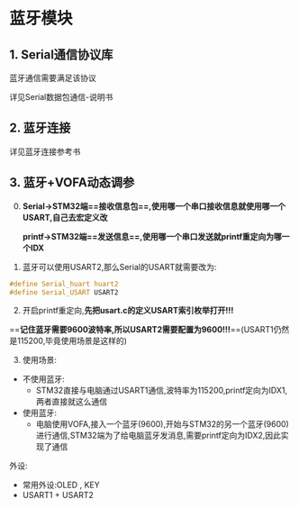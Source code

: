 # 蓝牙模块

## 1. Serial通信协议库

蓝牙通信需要满足该协议

详见Serial数据包通信-说明书



## 2. 蓝牙连接

详见蓝牙连接参考书



## 3. 蓝牙+VOFA动态调参

0. **Serial->STM32端==接收信息包==,使用哪一个串口接收信息就使用哪一个USART,自己去宏定义改**

   **printf->STM32端==发送信息==,使用哪一个串口发送就printf重定向为哪一个IDX**

1. 蓝牙可以使用USART2,那么Serial的USART就需要改为:

```c
#define Serial_huart huart2
#define Serial_USART USART2
```

2. 开启printf重定向,**先把usart.c的定义USART索引枚举打开!!!**

==**记住蓝牙需要9600波特率,所以USART2需要配置为9600!!!**==(USART1仍然是115200,毕竟使用场景是这样的)

3. 使用场景:

* 不使用蓝牙:
  * STM32直接与电脑通过USART1通信,波特率为115200,printf定向为IDX1,两者直接就这么通信
* 使用蓝牙:
  * 电脑使用VOFA,接入一个蓝牙(9600),开始与STM32的另一个蓝牙(9600)进行通信,STM32端为了给电脑蓝牙发消息,需要printf定向为IDX2,因此实现了通信

外设:

* 常用外设:OLED , KEY
* USART1 + USART2

